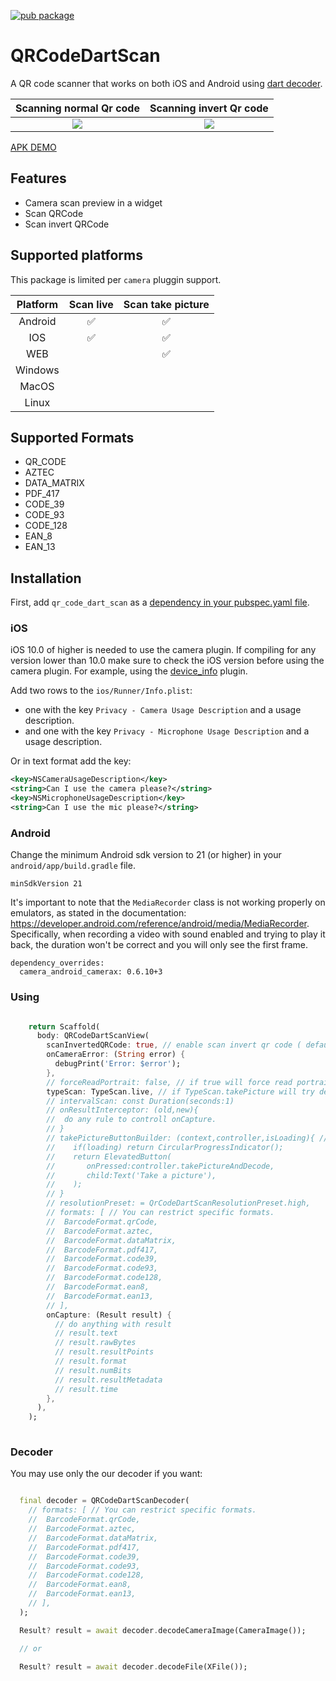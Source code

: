 [![pub package](https://img.shields.io/pub/v/qr_code_dart_scan.svg)](https://pub.dev/packages/qr_code_dart_scan)

# QRCodeDartScan

A QR code scanner that works on both iOS and Android using [dart decoder](https://github.com/shirne/zxing-dart).

Scanning normal Qr code             |  Scanning invert Qr code 
:-------------------------:|:-------------------------:
![](https://raw.githubusercontent.com/RafaelBarbosatec/qr_code_dart_scan/main/img/normal.jpg)  |  ![](https://raw.githubusercontent.com/RafaelBarbosatec/qr_code_dart_scan/main/img/inverted.jpg)

[APK DEMO](https://github.com/RafaelBarbosatec/qr_code_dart_scan/raw/main/apk/demo.apk)

## Features

- Camera scan preview in a widget
- Scan QRCode
- Scan invert QRCode

## Supported platforms

This package is limited per `camera` pluggin support.

Platform            |  Scan live   | Scan take picture
:-------------------------:|:-------------------------:|:-------------------------:
Android  |  :white_check_mark:  |  :white_check_mark: |
IOS  |  :white_check_mark:  |  :white_check_mark: |
WEB  |    |  :white_check_mark: |
Windows  |    |   |
MacOS  |    | |
Linux |    | |

## Supported Formats

- QR_CODE
- AZTEC
- DATA_MATRIX
- PDF_417
- CODE_39
- CODE_93
- CODE_128
- EAN_8
- EAN_13

## Installation

First, add `qr_code_dart_scan` as a [dependency in your pubspec.yaml file](https://flutter.dev/using-packages/).

### iOS

iOS 10.0 of higher is needed to use the camera plugin. If compiling for any version lower than 10.0 make sure to check the iOS version before using the camera plugin. For example, using the [device_info](https://pub.dev/packages/device_info) plugin.

Add two rows to the `ios/Runner/Info.plist`:

* one with the key `Privacy - Camera Usage Description` and a usage description.
* and one with the key `Privacy - Microphone Usage Description` and a usage description.

Or in text format add the key:

```xml
<key>NSCameraUsageDescription</key>
<string>Can I use the camera please?</string>
<key>NSMicrophoneUsageDescription</key>
<string>Can I use the mic please?</string>
```

### Android

Change the minimum Android sdk version to 21 (or higher) in your `android/app/build.gradle` file.

```
minSdkVersion 21
```

It's important to note that the `MediaRecorder` class is not working properly on emulators, as stated in the documentation: https://developer.android.com/reference/android/media/MediaRecorder. Specifically, when recording a video with sound enabled and trying to play it back, the duration won't be correct and you will only see the first frame.

```
dependency_overrides:
  camera_android_camerax: 0.6.10+3
```

### Using

```dart

    return Scaffold(
      body: QRCodeDartScanView(
        scanInvertedQRCode: true, // enable scan invert qr code ( default = false)
        onCameraError: (String error) {
          debugPrint('Error: $error');
        },
        // forceReadPortrait: false, // if true will force read portrait image (default = false)
        typeScan: TypeScan.live, // if TypeScan.takePicture will try decode when click to take a picture(default TypeScan.live)
        // intervalScan: const Duration(seconds:1)
        // onResultInterceptor: (old,new){
        //  do any rule to controll onCapture.
        // }
        // takePictureButtonBuilder: (context,controller,isLoading){ // if typeScan == TypeScan.takePicture you can customize the button.
        //    if(loading) return CircularProgressIndicator();
        //    return ElevatedButton(
        //       onPressed:controller.takePictureAndDecode,
        //       child:Text('Take a picture'),
        //    );
        // }
        // resolutionPreset: = QrCodeDartScanResolutionPreset.high,
        // formats: [ // You can restrict specific formats.
        //  BarcodeFormat.qrCode,
        //  BarcodeFormat.aztec,
        //  BarcodeFormat.dataMatrix,
        //  BarcodeFormat.pdf417,
        //  BarcodeFormat.code39,
        //  BarcodeFormat.code93,
        //  BarcodeFormat.code128,
        //  BarcodeFormat.ean8,
        //  BarcodeFormat.ean13,
        // ],
        onCapture: (Result result) {
          // do anything with result
          // result.text
          // result.rawBytes
          // result.resultPoints
          // result.format
          // result.numBits
          // result.resultMetadata
          // result.time
        },
      ),
    );
    
```

### Decoder

You may use only the our decoder if you want:

``` dart

  final decoder = QRCodeDartScanDecoder(
    // formats: [ // You can restrict specific formats.
    //  BarcodeFormat.qrCode,
    //  BarcodeFormat.aztec,
    //  BarcodeFormat.dataMatrix,
    //  BarcodeFormat.pdf417,
    //  BarcodeFormat.code39,
    //  BarcodeFormat.code93,
    //  BarcodeFormat.code128,
    //  BarcodeFormat.ean8,
    //  BarcodeFormat.ean13,
    // ],
  );

  Result? result = await decoder.decodeCameraImage(CameraImage());

  // or

  Result? result = await decoder.decodeFile(XFile());

```
